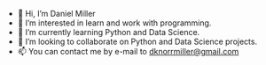 - 👋 Hi, I’m Daniel Miller
- 👀 I’m interested in learn and work with programming.
- 🌱 I’m currently learning Python and Data Science.
- 💞️ I’m looking to collaborate on Python and Data Science projects.
- 📫 You can contact me by e-mail to dknorrmiller@gmail.com

<!---
DKnorrMiller/DKnorrMiller is a ✨ special ✨ repository because its `README.md` (this file) appears on your GitHub profile.
You can click the Preview link to take a look at your changes.
--->
